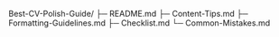 Best-CV-Polish-Guide/
  ├─ README.md
  ├─ Content-Tips.md
  ├─ Formatting-Guidelines.md
  ├─ Checklist.md
  └─ Common-Mistakes.md
